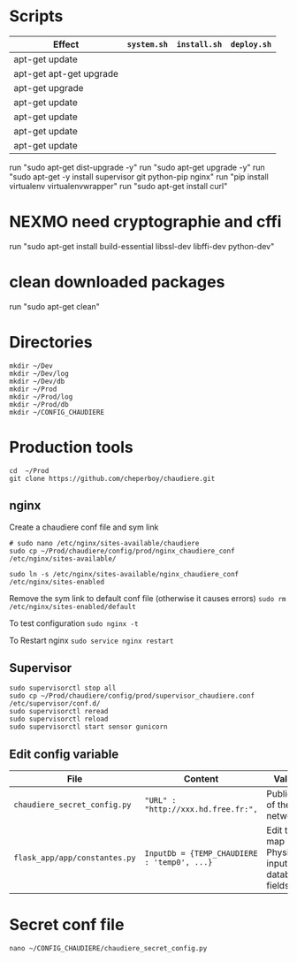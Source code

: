 # Scripts
| Effect | `system.sh` | `install.sh` | `deploy.sh` |
| ---- | ----- |------|------|
| apt-get update | | | 
| apt-get apt-get upgrade | | | 
| apt-get upgrade | | | 
| apt-get update | | | 
| apt-get update | | | 
| apt-get update | | | 
| apt-get update | | | 

run "sudo apt-get dist-upgrade -y"
run "sudo apt-get upgrade -y"
run "sudo apt-get -y install supervisor git python-pip nginx"
run "pip install virtualenv virtualenvwrapper"
run "sudo apt-get install curl"
# NEXMO need cryptographie and cffi
run "sudo apt-get install build-essential libssl-dev libffi-dev python-dev"

# clean downloaded packages
run "sudo apt-get clean"

# Directories
```
mkdir ~/Dev
mkdir ~/Dev/log
mkdir ~/Dev/db
mkdir ~/Prod
mkdir ~/Prod/log
mkdir ~/Prod/db
mkdir ~/CONFIG_CHAUDIERE
```

# Production tools
```
cd  ~/Prod
git clone https://github.com/cheperboy/chaudiere.git
```

## nginx
Create a chaudiere conf file and sym link
```
# sudo nano /etc/nginx/sites-available/chaudiere
sudo cp ~/Prod/chaudiere/config/prod/nginx_chaudiere_conf /etc/nginx/sites-available/

sudo ln -s /etc/nginx/sites-available/nginx_chaudiere_conf /etc/nginx/sites-enabled
```
Remove the sym link to default conf file (otherwise it causes errors)
`sudo rm /etc/nginx/sites-enabled/default`

To test configuration `sudo nginx -t`

To Restart nginx `sudo service nginx restart`

## Supervisor
```
sudo supervisorctl stop all
sudo cp ~/Prod/chaudiere/config/prod/supervisor_chaudiere.conf /etc/supervisor/conf.d/
sudo supervisorctl reread
sudo supervisorctl reload
sudo supervisorctl start sensor gunicorn
```

## Edit config variable

| File | Content | Value |
| ---- | ----- |------|
| `chaudiere_secret_config.py` | `"URL" : "http://xxx.hd.free.fr:",`| Public IP of the network| 
| `flask_app/app/constantes.py` |`InputDb = {TEMP_CHAUDIERE : 'temp0', ...}` | Edit to map Physical inputs to database fields 



# Secret conf file 

`nano ~/CONFIG_CHAUDIERE/chaudiere_secret_config.py`


<!--stackedit_data:
eyJoaXN0b3J5IjpbLTExOTI2NzUxNTAsLTE5MjE3ODY0OTcsLT
E3ODU3NDAzMzUsMTc0ODY2MTY5OV19
-->